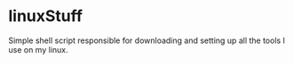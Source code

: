 # linuxStuff
Simple shell script responsible for downloading and setting up all the tools I use on my linux.
